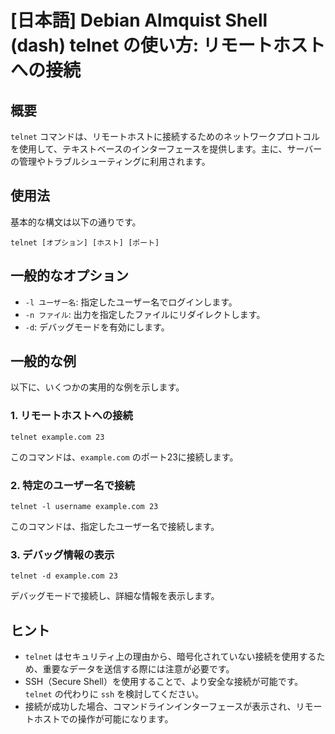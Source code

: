 # [日本語] Debian Almquist Shell (dash) telnet の使い方: リモートホストへの接続

## 概要
`telnet` コマンドは、リモートホストに接続するためのネットワークプロトコルを使用して、テキストベースのインターフェースを提供します。主に、サーバーの管理やトラブルシューティングに利用されます。

## 使用法
基本的な構文は以下の通りです。

```
telnet [オプション] [ホスト] [ポート]
```

## 一般的なオプション
- `-l ユーザー名`: 指定したユーザー名でログインします。
- `-n ファイル`: 出力を指定したファイルにリダイレクトします。
- `-d`: デバッグモードを有効にします。

## 一般的な例
以下に、いくつかの実用的な例を示します。

### 1. リモートホストへの接続
```
telnet example.com 23
```
このコマンドは、`example.com` のポート23に接続します。

### 2. 特定のユーザー名で接続
```
telnet -l username example.com 23
```
このコマンドは、指定したユーザー名で接続します。

### 3. デバッグ情報の表示
```
telnet -d example.com 23
```
デバッグモードで接続し、詳細な情報を表示します。

## ヒント
- `telnet` はセキュリティ上の理由から、暗号化されていない接続を使用するため、重要なデータを送信する際には注意が必要です。
- SSH（Secure Shell）を使用することで、より安全な接続が可能です。`telnet` の代わりに `ssh` を検討してください。
- 接続が成功した場合、コマンドラインインターフェースが表示され、リモートホストでの操作が可能になります。